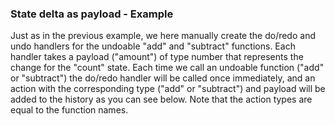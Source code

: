 ### State delta as payload - Example

Just as in the previous example, we here manually create the do/redo and undo handlers for the undoable "add" and "subtract" functions. Each handler takes a payload ("amount") of type number that represents the change for the "count" state. Each time we call an undoable function ("add" or "subtract") the do/redo handler will be called once immediately, and an action with the corresponding type ("add" or "subtract") and payload will be added to the history as you can see below. Note that the action types are equal to the function names.
